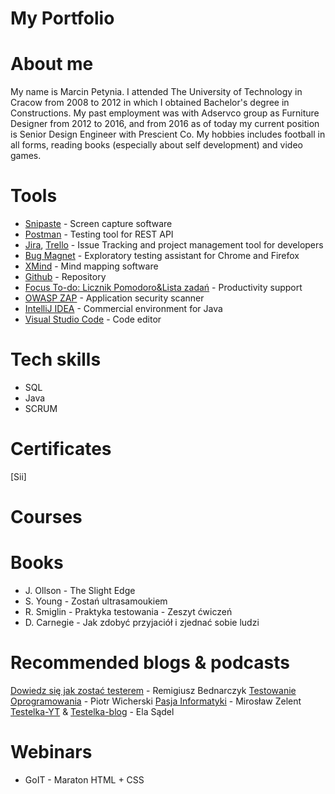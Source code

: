 # My Portfolio

# About me
My name is Marcin Petynia. I attended The University of Technology in Cracow from 2008 to 2012 in which I obtained Bachelor's degree in Constructions. My past employment was with Adservco group as Furniture Designer from 2012 to 2016, and from 2016 as of today my current position is Senior Design Engineer with Prescient Co. My hobbies includes football in all forms, reading books (especially about self development) and video games.

# Tools
- [Snipaste](https://www.snipaste.com/) - Screen capture software
- [Postman](https://www.postman.com/) - Testing tool for REST API
- [Jira](https://www.atlassian.com/pl/software/jira), [Trello](https://trello.com/) - Issue Tracking and project management tool for developers
- [Bug Magnet](https://chrome.google.com/webstore/detail/bug-magnet/efhedldbjahpgjcneebmbolkalbhckfi?hl=pl) - Exploratory testing assistant for Chrome and Firefox
- [XMind](https://www.xmind.net/) - Mind mapping software
- [Github](https://github.com/) - Repository
- [Focus To-do: Licznik Pomodoro&Lista zadań](https://chrome.google.com/webstore/detail/focus-to-do-pomodoro-time/ngceodoilcgpmkijopinlkmohnfifjfb) - Productivity support
- [OWASP ZAP](https://www.zaproxy.org/) - Application security scanner
- [IntelliJ IDEA](https://www.jetbrains.com/idea/) - Commercial environment for Java 
- [Visual Studio Code](https://code.visualstudio.com/) - Code editor
# Tech skills
- SQL
- Java
- SCRUM
# Certificates
[Sii]
# Courses

# Books 
- J. Ollson - The Slight Edge
- S. Young - Zostań ultrasamoukiem
- R. Smiglin - Praktyka testowania - Zeszyt ćwiczeń
- D. Carnegie - Jak zdobyć przyjaciół i zjednać sobie ludzi
# Recommended blogs & podcasts
[Dowiedz się jak zostać testerem](https://remigiuszbednarczyk.pl/) - Remigiusz Bednarczyk
[Testowanie Oprogramowania](https://pwicherski.gitbook.io/testowanie-oprogramowania/) - Piotr Wicherski
[Pasja Informatyki](https://www.youtube.com/c/Pasjainformatykitutoriale) - Mirosław Zelent
[Testelka-YT](https://www.youtube.com/c/Testelka) & [Testelka-blog](https://testelka.pl) - Ela Sądel
# Webinars
- GoIT - Maraton HTML + CSS
